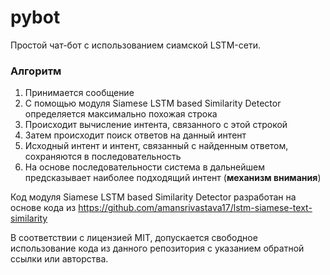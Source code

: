 # pybot
Простой чат-бот с использованием сиамской LSTM-сети.

### Алгоритм
1. Принимается сообщение
2. С помощью модуля Siamese LSTM based Similarity Detector
определяется максимально похожая строка
3. Происходит вычисление интента, связанного с этой строкой
4. Затем происходит поиск ответов на данный интент
5. Исходный интент и интент, связанный с найденным ответом, сохраняются
в последовательность
6. На основе последовательности система в дальнейшем предсказывает
наиболее подходящий интент (**механизм внимания**)

Код модуля Siamese LSTM based Similarity Detector разработан на
основе кода из https://github.com/amansrivastava17/lstm-siamese-text-similarity

В соответствии с лицензией MIT, допускается свободное использование кода
из данного репозитория с указанием обратной ссылки или авторства.